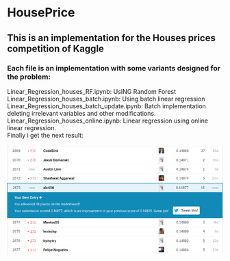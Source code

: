 # HousePrice
## This is an implementation for the Houses prices competition of Kaggle
### Each file is an implementation with some variants designed for the problem:<br/>
Linear_Regression_houses_RF.ipynb: UsING Random Forest<br/>
Linear_Regression_houses_batch.ipynb: Using batch linear regression<br/>
Linear_Regression_houses_batch_update.ipynb: Batch implementation deleting irrelevant variables and other modifications.<br/>
Linear_Regression_houses_online.ipynb: Linear regression using online linear regression.<br/>
Finally i get the next result:<br/><br/>
![alt text](https://raw.githubusercontent.com/alvarorm254/HousePrice/master/RF_LR.png)<br/><br/>

